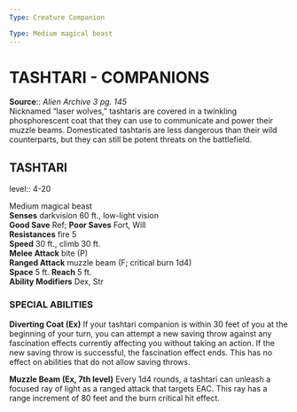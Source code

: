 ```yaml
---
Type: Creature Companion

Type: Medium magical beast  
---
```

# TASHTARI - COMPANIONS

**Source**:: _Alien Archive 3 pg. 145_  
Nicknamed “laser wolves,” tashtaris are covered in a twinkling phosphorescent coat that they can use to communicate and power their muzzle beams. Domesticated tashtaris are less dangerous than their wild counterparts, but they can still be potent threats on the battlefield.

## TASHTARI
level:: 4-20

Medium magical beast  
**Senses** darkvision 60 ft., low-light vision  
**Good Save** Ref; **Poor Saves** Fort, Will  
**Resistances** fire 5  
**Speed** 30 ft., climb 30 ft.  
**Melee Attack** bite (P)  
**Ranged Attack** muzzle beam (F; critical burn 1d4)  
**Space** 5 ft. **Reach** 5 ft.  
**Ability Modifiers** Dex, Str  

### SPECIAL ABILITIES

**Diverting Coat (Ex)** If your tashtari companion is within 30 feet of you at the beginning of your turn, you can attempt a new saving throw against any fascination effects currently affecting you without taking an action. If the new saving throw is successful, the fascination effect ends. This has no effect on abilities that do not allow saving throws.

**Muzzle Beam (Ex, 7th level)** Every 1d4 rounds, a tashtari can unleash a focused ray of light as a ranged attack that targets EAC. This ray has a range increment of 80 feet and the burn critical hit effect.
